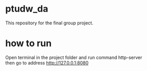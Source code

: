 # ptudw_da
This repository for the final group project.
# how to run
Open terminal in the project folder and run command http-server
<br/> then go to address <a>http://127.0.0.1:8080